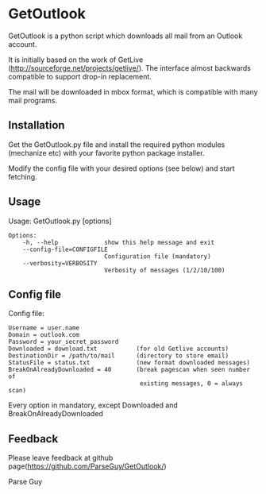 GetOutlook
==========

GetOutlook is a python script which downloads all mail from an Outlook
account.

It is initially based on the work of GetLive
(http://sourceforge.net/projects/getlive/). The interface almost backwards
compatible to support drop-in replacement.

The mail will be downloaded in mbox format, which is compatible with many
mail programs.

## Installation

Get the GetOutlook.py file and install the required python modules
(mechanize etc) with your favorite python package installer.

Modify the config file with your desired options (see below) and start
fetching.

## Usage

Usage: GetOutlook.py [options]

    Options:
        -h, --help             show this help message and exit
        --config-file=CONFIGFILE
                               Configuration file (mandatory)
        --verbosity=VERBOSITY
                               Verbosity of messages (1/2/10/100)

## Config file

Config file:

    Username = user.name                
    Domain = outlook.com
    Password = your_secret_password
    Downloaded = download.txt           (for old Getlive accounts)
    DestinationDir = /path/to/mail      (directory to store email)
    StatusFile = status.txt             (new format downloaded messages)
    BreakOnAlreadyDownloaded = 40       (break pagescan when seen number of
                                         existing messages, 0 = always scan)
                  
Every option in mandatory, except Downloaded and BreakOnAlreadyDownloaded

## Feedback

Please leave feedback at github page(https://github.com/ParseGuy/GetOutlook/)

Parse Guy
